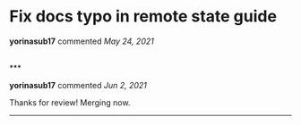 # Fix docs typo in remote state guide

**yorinasub17** commented *May 24, 2021*


<br />
***


**yorinasub17** commented *Jun 2, 2021*

Thanks for review! Merging now.
***


